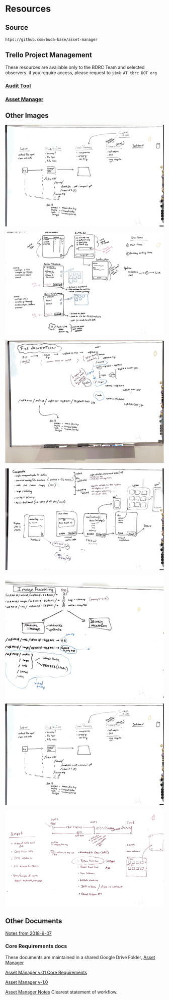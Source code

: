# Resources
## Source
```
htps://github.com/buda-base/asset-manager
```
## Trello Project Management
These resources are available only to the BDRC Team and selected observers.
if you require access, please request to `jimk AT tbrc DOT org`
### [Audit Tool](https://trello.com/b/T3j1Sbsd/audit-tool)
### [Asset Manager](https://trello.com/b/a1AAIrFl/asset-manager)

## Other Images
![App buckets](images/2018/12/AppBuckets.png)

![Screen Shots](images/2018/12/AppScreenShots.png)

![File Validation](images/2018/12/FileValidation.png)

![Components](images/2018/12/Components.png)

![Image Processing](images/2018/12/ImageProcessing.png)

![Functions](images/2018/12/Functions.png)

![Schedule](images/2018/12/Schedule.png)

## Other Documents

[Notes from 2018-9-07](https://docs.google.com/document/d/13sd0Rl9ORFAXPwx0pqAnaDVw4YkvR7jMsHQT7eOPGU0/edit)

### Core Requirements docs

These documents are maintained in a shared Google Drive Folder, [Asset Manager](https://drive.google.com/open?id=1ShX0nElb5hngBWq9b9RZWTP9tsZpgreh)

[Asset Manager v.01 Core Requirements](https://docs.google.com/document/d/1oVjpQ8PWjXNLgDDaUI5H-O07iaf0RjR3Ff79AwnMluo)

[Asset Manager v-1.0](https://drive.google.com/open?id=1QvMgnUNnCYawPOplDbWkkzuWrpw0avWL3OWzf5Qxd24)

[Asset Manager Notes](https://docs.google.com/document/d/1g6YK2PQe4PNEpOcQS3aprsJMuUI37CHJdobLRl20nnY/edit?usp=sharing) Clearest statement of workflow.

